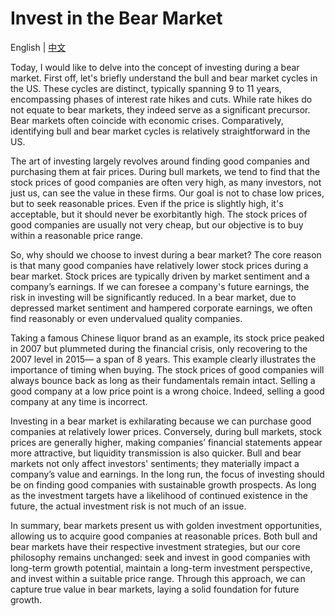 # Invest in the Bear Market

English | [中文](invest_in_the_bear_market_chinese.md)

Today, I would like to delve into the concept of investing during a bear market. First off, let's briefly understand the bull and bear market cycles in the US. These cycles are distinct, typically spanning 9 to 11 years, encompassing phases of interest rate hikes and cuts. While rate hikes do not equate to bear markets, they indeed serve as a significant precursor. Bear markets often coincide with economic crises. Comparatively, identifying bull and bear market cycles is relatively straightforward in the US.

The art of investing largely revolves around finding good companies and purchasing them at fair prices. During bull markets, we tend to find that the stock prices of good companies are often very high, as many investors, not just us, can see the value in these firms. Our goal is not to chase low prices, but to seek reasonable prices. Even if the price is slightly high, it's acceptable, but it should never be exorbitantly high. The stock prices of good companies are usually not very cheap, but our objective is to buy within a reasonable price range.

So, why should we choose to invest during a bear market? The core reason is that many good companies have relatively lower stock prices during a bear market. Stock prices are typically driven by market sentiment and a company’s earnings. If we can foresee a company's future earnings, the risk in investing will be significantly reduced. In a bear market, due to depressed market sentiment and hampered corporate earnings, we often find reasonably or even undervalued quality companies.

Taking a famous Chinese liquor brand as an example, its stock price peaked in 2007 but plummeted during the financial crisis, only recovering to the 2007 level in 2015— a span of 8 years. This example clearly illustrates the importance of timing when buying. The stock prices of good companies will always bounce back as long as their fundamentals remain intact. Selling a good company at a low price point is a wrong choice. Indeed, selling a good company at any time is incorrect.

Investing in a bear market is exhilarating because we can purchase good companies at relatively lower prices. Conversely, during bull markets, stock prices are generally higher, making companies’ financial statements appear more attractive, but liquidity transmission is also quicker. Bull and bear markets not only affect investors' sentiments; they materially impact a company’s value and earnings. In the long run, the focus of investing should be on finding good companies with sustainable growth prospects. As long as the investment targets have a likelihood of continued existence in the future, the actual investment risk is not much of an issue.

In summary, bear markets present us with golden investment opportunities, allowing us to acquire good companies at reasonable prices. Both bull and bear markets have their respective investment strategies, but our core philosophy remains unchanged: seek and invest in good companies with long-term growth potential, maintain a long-term investment perspective, and invest within a suitable price range. Through this approach, we can capture true value in bear markets, laying a solid foundation for future growth.
